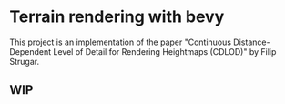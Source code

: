 # Terrain rendering with bevy

This project is an implementation of the paper "Continuous Distance-Dependent Level of Detail for
Rendering Heightmaps (CDLOD)" by Filip Strugar.

## WIP